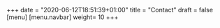 +++
date = "2020-06-12T18:51:39+01:00"
title = "Contact"
draft = false
[menu]
    [menu.navbar]
        weight= 10
+++

<!--more-->

